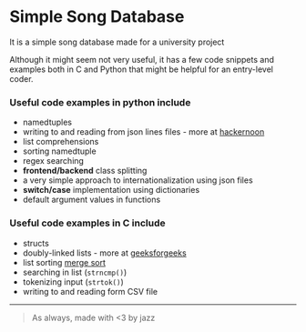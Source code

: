 # Simple Song Database
It is a simple song database made for a university project

Although it might seem not very useful, it has a few code snippets and examples both in C and Python that might be helpful for an entry-level coder.

### Useful code examples in python include
- namedtuples
- writing to and reading from json lines files - more at [hackernoon](https://hackernoon.com/json-lines-format-76353b4e588d)
- list comprehensions
- sorting namedtuple
- regex searching
- **frontend/backend** class splitting
- a very simple approach to internationalization using json files
- **switch/case** implementation using dictionaries
- default argument values in functions

### Useful code examples in C include
- structs
- doubly-linked lists - more at [geeksforgeeks](https://www.geeksforgeeks.org/doubly-linked-list/)
- list sorting [merge sort](https://www.geeksforgeeks.org/merge-sort-for-doubly-linked-list/)
- searching in list (`strncmp()`)
- tokenizing input (`strtok()`)
- writing to and reading form CSV file

-----------------------------------------
> As always, made with <3 by jazz
